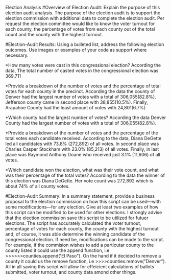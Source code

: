 Election Analysis 
#Overview of Election Audit: Explain the purpose of this election audit analysis.
The purpose of the election audit is to support the election commission with additional data to complete the election audit. Per request the election committee would like to know the voter turnout for each county, the percentage of votes from each county out of the total count and the county with the highest turnout. 

#Election-Audit Results: Using a bulleted list, address the following election outcomes. Use images or examples of your code as support where necessary.

*How many votes were cast in this congressional election?
According the data, The total number of casted votes in the congressional election was 369,711 

*Provide a breakdown of the number of votes and the percentage of total votes for each county in the precinct.
According the data the county of Denver had the largest number of votes with a total of 306,055(82.8%). Jefferson county came in second place with 38,855(10.5%). Finally, Arapahoe County had the least amount of votes with 24,801(6.7%)

*Which county had the largest number of votes?
According the data Denver County had the largest number of votes with a total of 306,055(82.8%). 

*Provide a breakdown of the number of votes and the percentage of the total votes each candidate received.
According to the data, Diana DeGette led all candidates with 73.8% (272,892) of all votes. In second place was Charles Casper Stockham with 23.0% (85,213) of all votes. Finally, in last place was Raymond Anthony Doane who received just 3.1% (11,606) of all votes.  

*Which candidate won the election, what was their vote count, and what was their percentage of the total votes?
According to the data the winner of this election was Diana DeGette. Her vote count was 272,892 which is about 74% of all county votes. 

#Election-Audit Summary: In a summary statement, provide a business proposal to the election commission on how this script can be used—with some modifications—for any election. Give at least two examples of how this script can be modified to be used for other elections.
I strongly advise that the election commission save this script to be utilized for futuer elections. The script has accurately calculated the voter turnout, percentage of votes for each county, the county with the highest turnout and, of course, it was able determine the winning candidate of the congressional election. If need be, modifications can be made to the script. 
For example, if the commision wishes to add a particutar county to the county listed it could use the append function, i.e >>>>>>counties.append('El Paso"). On the hand if it decided to remove a county it could us the remove function, i.e >>>>counties.remove("Denver"). All in all saving this script will allow for effeicient calculations of ballots submitted, voter turnout, and county data amond other things.  
